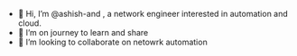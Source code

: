 - 👋 Hi, I’m @ashish-and , a network engineer interested in automation and cloud.
- 🌱 I’m on journey to learn and share
- 💞️ I’m looking to collaborate on netowrk automation

<!---
ashish-and/ashish-and is a ✨ special ✨ repository because its `README.md` (this file) appears on your GitHub profile.
You can click the Preview link to take a look at your changes.
--->

